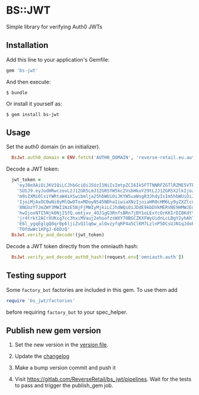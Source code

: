 # BS::JWT

Simple library for verifying Auth0 JWTs

## Installation

Add this line to your application's Gemfile:

```ruby
gem 'bs-jwt'
```

And then execute:

    $ bundle

Or install it yourself as:

    $ gem install bs-jwt

## Usage

Set the auth0 domain (in an initializer).

```ruby
  BsJwt.auth0_domain = ENV.fetch('AUTH0_DOMAIN', 'reverse-retail.eu.auth0.com')
```

Decode a JWT token:

```ruby
  jwt_token =
    'eyJ0eXAiOiJKV1QiLCJhbGciOiJSUzI1NiIsImtpZCI6Ik5FTTNNRFZGTlRZME5VTkRRVEpEUWtFeE5rRkJSamhET0RBMlF6Y3hOemd4TkRrNU1FRXh' \
    'SUSJ9.eyJodHRwczovL2J1ZGR5LmJ1ZGR5YW5kc2VsbHkuY29tL2J1ZGR5X2lkIjozMzcsImh0dHBzOi8vYnVkZHkuYnVkZHlhbmRzZWxseS5jb20vc' \
    'm9sZXMiOlsiYWRtaW4iXSwibmlja25hbWUiOiJKYW5uaWsgR3JhdyIsIm5hbWUiOiJqLmdyYXdAYnVkZHlhbmRzZWxseS5jb20iLCJ1cGRhdGVkX2F0' \
    'IjoiMjAxOC0wNi0yMlQwOToxMDoyNS45NDhaIiwiaXNzIjoiaHR0cHM6Ly9yZXZlcnNlLXJldGFpbC5ldS5hdXRoMC5jb20vIiwic3ViIjoiYXV0aDB' \
    '8NGUzYTJmZWY3MWI1NzE5NjFjMWIyMjkiLCJhdWQiOiJDdE9kbDVkMERVNE9HMWJEdEZmT3ZWbFVoN0YxODlHMiIsImlhdCI6MTUyOTY1ODYyOSwiZX' \
    'hwIjoxNTI5Njk0NjI5fQ.omtjxv_4OJ1gG3RnfsBRn7jBY1oLExYcOrKKIrDIBKdtYoBtzbNZuLfXi2rfEnBMEd3f-MNPU9Ynot6VF6Ps16-V_LHGWb' \
    'jr4trkt2ACrXUKcg7cc3hxiMVauj2ehoofzsWXY78BGCZKXFWyUidnLcLBgY2yhAhTds5eWQpi7MOpDVTQqIcXuRpidS499myZnw0hueyztuM9yUhuN' \
    'E6l_ygqEglgQ8qr0p6ljiZvQ1lq6w_alOvzyfqRP4a5ClKM7LzlnP5DCsUJN1qJdoPhJNYyjxu7H-1qxJtJaaBoD74-dX3-bYkinSRqfro19tD0FSON' \
    'TOfdwWc1XPgJ-6bDzQ'
  BsJwt.verify_and_decode!(jwt_token)
```

Decode a JWT token directly from the omniauth hash:

```ruby
  BsJwt.verify_and_decode_auth0_hash!(request.env['omniauth.auth'])
```

## Testing support

Some `factory_bot` factories are included in this gem. To use them add

```ruby
require 'bs_jwt/factories'
```

before requiring `factory_bot` to your spec_helper.

## Publish new gem version

1) Set the new version in the [version file](lib/bs_jwt/version.rb).

2) Update the [changelog](CHANGELOG.md)

3) Make a bump version commit and push it

4) Visit https://gitlab.com/ReverseRetail/bs_jwt/pipelines. Wait for the tests to pass and trigger the publish_gem job.
